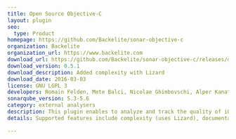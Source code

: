 ```yaml
---
title: Open Source Objective-C
layout: plugin
seo: 
  type: Product
homepage: https://github.com/Backelite/sonar-objective-c
organization: Backelite
organization_url: https://www.backelite.com
download_url: https://github.com/Backelite/sonar-objective-c/releases/download/0.5.1/backelite-sonar-objective-c-plugin-0.5.1.jar
download_version: 0.5.1
download_description: Added complexity with Lizard
download_date: 2016-03-03
license: GNU LGPL 3
developers: Romain Felden, Mete Balci, Nicolae Ghimbovschi, Alper Kanat
sonarqube_version: 5.3-5.6
category: external analysers
description: This plugin enables to analyze and track the quality of iOS (iPhone, iPad) and MacOS developments.
details: Supported features include complexity (uses Lizard), documentation, duplications, issues (uses OCLint and Faux Pas), size, tests (uses xctool) and code coverage (uses gcovr and slather) 

---
```

